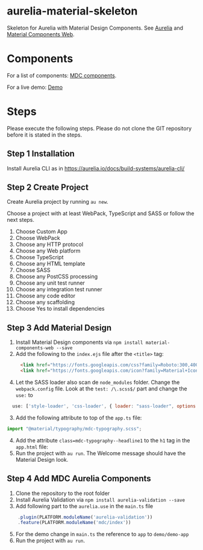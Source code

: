 # aurelia-material-skeleton

Skeleton for Aurelia with Material Design Components.
See [Aurelia](https://github.com/aurelia) and [Material Components Web](https://github.com/material-components/material-components-web).

# Components

For a list of components: [MDC components](https://github.com/arjendeblok/aurelia-material-skeleton/tree/master/src/mdc).

For a live demo: [Demo](http://www.arjendeblok.nl/aurelia-material-demo/)

# Steps

Please execute the following steps. Please do not clone the GIT repository before it is stated in the steps. 

## Step 1 Installation

Install Aurelia CLI as in https://aurelia.io/docs/build-systems/aurelia-cli/ 

## Step 2 Create Project

Create Aurelia project by running `au new`.

Choose a project with at least WebPack, TypeScript and SASS or follow the next steps.

1. Choose Custom App
2. Choose WebPack
3. Choose any HTTP protocol
4. Choose any Web platform
5. Choose TypeScript
6. Choose any HTML template
7. Choose SASS
8. Choose any PostCSS processing
9. Choose any unit test runner
10. Choose any integration test runner
12. Choose any code editor
13. Choose any scaffolding
14. Choose Yes to install dependencies

## Step 3 Add Material Design

1. Install Material Design components via `npm install material-components-web --save`
2. Add the following to the `index.ejs` file after the `<title>` tag:
```html
     <link href="https://fonts.googleapis.com/css?family=Roboto:300,400,500" rel="stylesheet">
     <link href="https://fonts.googleapis.com/icon?family=Material+Icons" rel="stylesheet">
```
4. Let the SASS loader also scan de `node_modules` folder. Change the `webpack.config` file. Look at the `test: /\.scss$/` part and change the `use:` to 
```javascript
  use: ['style-loader', 'css-loader', { loader: "sass-loader", options: { includePaths: ["node_modules"] } }],
```
3. Add the following attribute to top of the `app.ts` file: 
```typescript
import "@material/typography/mdc-typography.scss";
```
4. Add the attribute `class=mdc-typography--headline1` to the `h1` tag in the `app.html` file: 
5. Run the project with `au run`. The Welcome message should have the Material Design look.

## Step 4 Add MDC Aurelia Components

1. Clone the repository to the root folder
2. Install Aurelia Validation via `npm install aurelia-validation --save`
3. Add following part to the `aurelia.use` in the `main.ts` file
```javascript
    .plugin(PLATFORM.moduleName('aurelia-validation'))
    .feature(PLATFORM.moduleName('mdc/index'))
```
5. For the demo change in `main.ts` the reference to `app` to `demo/demo-app`
6. Run the project with `au run`. 


